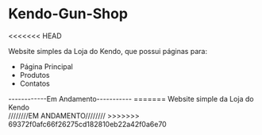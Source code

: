 # Kendo-Gun-Shop
<<<<<<< HEAD

Website simples da Loja do Kendo, que possui páginas para: <br>
<ul>
<li>Página Principal</li>
<li>Produtos</li>
<li>Contatos</li>
</ul>
------------Em Andamento-----------
=======
Website simple da Loja do Kendo <br>
////////EM ANDAMENTO////////
>>>>>>> 69372f0afc66f26275cd182810eb22a42f0a6e70
